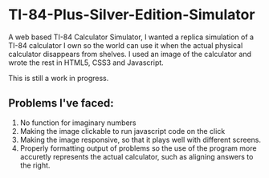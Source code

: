 # TI-84-Plus-Silver-Edition-Simulator
A web based TI-84 Calculator Simulator, I wanted a replica simulation of a TI-84 calculator I own so the world can use it when the actual physical calculator disappears from shelves. I used an image of the calculator and wrote the rest in HTML5, CSS3 and Javascript.

This is still a work in progress.

## Problems I've faced:
1. No function for imaginary numbers
2. Making the image clickable to run javascript code on the click
3. Making the image responsive, so that it plays well with different screens.
4. Properly formatting output of problems so the use of the program more accuretly represents the actual calculator, such as aligning answers to the right.


